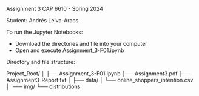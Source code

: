 Assignment 3
CAP 6610 - Spring 2024

Student: Andrés Leiva-Araos 


To run the Jupyter Notebooks: 

- Download the directories and file into your computer
- Open and execute Assignment_3-F01.ipynb


Directory and file structure:

Project_Root/
│
├── Assignment_3-F01.ipynb
├── Assignment3.pdf
├── Assignment3-Report.txt
│
├── data/
│   └── online_shoppers_intention.csv
│
└── img/
    └── distributions


